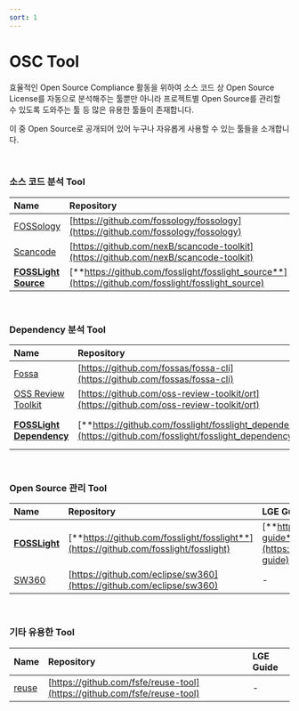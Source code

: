 ```yaml
---
sort: 1
---
```


# OSC Tool

효율적인 Open Source Compliance 활동을 위하여 소스 코드 상 Open Source License를 자동으로 분석해주는 툴뿐만 아니라 프로젝트별 Open Source를 관리할 수 있도록 도와주는 툴 등 많은 유용한 툴들이 존재합니다.

이 중 Open Source로 공개되어 있어 누구나 자유롭게 사용할 수 있는 툴들을 소개합니다.

<br>

### 소스 코드 분석 Tool

| Name                                                                     | Repository                                                                                         | LGE Guide                                                                                          |
| :----------------------------------------------------------------------- | :------------------------------------------------------------------------------------------------- | :------------------------------------------------------------------------------------------------- |
| [FOSSology](https://www.fossology.org/)                                  | [https://github.com/fossology/fossology](https://github.com/fossology/fossology)                   | [https://oss.lge.com/fossology-guide](https://oss.lge.com/fossology-guide)                         |
| [Scancode](https://scancode-toolkit.readthedocs.io/en/latest/index.html) | [https://github.com/nexB/scancode-toolkit](https://github.com/nexB/scancode-toolkit)               | TO BE                                                                                              |
| [**FOSSLight Source**](https://github.com/fosslight/fosslight_source)    | [**https://github.com/fosslight/fosslight_source**](https://github.com/fosslight/fosslight_source) | [**https://github.com/fosslight/fosslight_source**](https://github.com/fosslight/fosslight_source/blob/main/docs/README_Kor.md) |

<br>

### Dependency 분석 Tool

| Name                                                                          | Repository                                                                                                 | LGE Guide                                                                                                  |
| :---------------------------------------------------------------------------- | :--------------------------------------------------------------------------------------------------------- | :--------------------------------------------------------------------------------------------------------- |
| [Fossa](https://fossa.com/)                                                   | [https://github.com/fossas/fossa-cli](https://github.com/fossas/fossa-cli)                                 | -                                                                                                          |
| [OSS Review Toolkit](https://oss-review-toolkit.org/)                         | [https://github.com/oss-review-toolkit/ort](https://github.com/oss-review-toolkit/ort)                     | [https://oss.lge.com/oss-review-toolkit-guide](https://oss.lge.com/oss-review-toolkit-guide)               |
| [**FOSSLight Dependency**](https://github.com/fosslight/fosslight_dependency) | [**https://github.com/fosslight/fosslight_dependency**](https://github.com/fosslight/fosslight_dependency) | [**https://github.com/fosslight/fosslight_dependency**](https://github.com/fosslight/fosslight_dependency/blob/main/docs/user-guide_Kor.md) |

<br>

### Open Source 관리 Tool

| Name                                                  | Repository                                                                             | LGE Guide                                                                                    |
| :---------------------------------------------------- | :------------------------------------------------------------------------------------- | :------------------------------------------------------------------------------------------- |
| [**FOSSLight**](https://fosslight.org/)               | [**https://github.com/fosslight/fosslight**](https://github.com/fosslight/fosslight)   | [**https://fosslight.org/fosslight-guide**](https://fosslight.org/fosslight-guide)           |
| [SW360](https://github.com/eclipse/sw360)             | [https://github.com/eclipse/sw360](https://github.com/eclipse/sw360)                   | -                                                                                            |

<br>

### 기타 유용한 Tool

| Name                             | Repository                                                               | LGE Guide |
| :------------------------------- | :----------------------------------------------------------------------- | :-------- |
| [reuse](https://reuse.software/) | [https://github.com/fsfe/reuse-tool](https://github.com/fsfe/reuse-tool) | -         |
